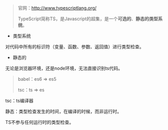 > 官网：http://www.typescriptlang.org/
>
> TypeScript简称TS，是Javascript的超集，是一个**可选的**、**静态的类型系统**。

- 类型系统

对代码中所有的标识符（变量、函数、参数、返回值）进行类型检查。

- 静态的

无论是浏览器环境，还是node环境，无法直接识别ts代码。

> babel：es6 => es5
>
> tsc：ts => es

tsc：ts编译器

静态：类型检查发生的时间，在编译的时候，而非运行时。

TS不参与任何运行时的类型检查。





































